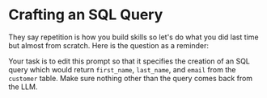 # Crafting an SQL Query

They say repetition is how you build skills so let's do what you did last time but almost from scratch. Here is the question as a reminder:

Your task is to edit this prompt so that it specifies the creation of an SQL query which would return `first_name`, `last_name`, and `email` from the `customer` table. Make sure nothing other than the query comes back from the LLM.